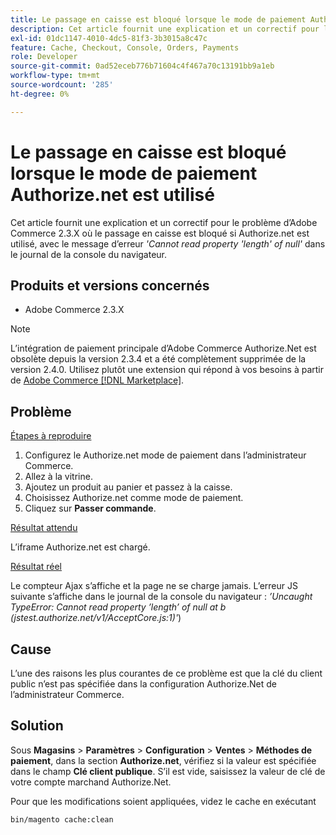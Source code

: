 ```yaml
---
title: Le passage en caisse est bloqué lorsque le mode de paiement Authorize.net est utilisé
description: Cet article fournit une explication et un correctif pour le problème d’Adobe Commerce 2.3.X où le passage en caisse est bloqué si Authorize.net est utilisé, avec le message d’erreur *'Cannot read property 'length' of null'* dans le journal de la console du navigateur.
exl-id: 01dc1147-4010-4dc5-81f3-3b3015a8c47c
feature: Cache, Checkout, Console, Orders, Payments
role: Developer
source-git-commit: 0ad52eceb776b71604c4f467a70c13191bb9a1eb
workflow-type: tm+mt
source-wordcount: '285'
ht-degree: 0%

---
```


# Le passage en caisse est bloqué lorsque le mode de paiement Authorize.net est utilisé

Cet article fournit une explication et un correctif pour le problème d’Adobe Commerce 2.3.X où le passage en caisse est bloqué si Authorize.net est utilisé, avec le message d’erreur *&#39;Cannot read property &#39;length&#39; of null&#39;* dans le journal de la console du navigateur.

## Produits et versions concernés

* Adobe Commerce 2.3.X

>[!NOTE]
>
>L’intégration de paiement principale d’Adobe Commerce Authorize.Net est obsolète depuis la version 2.3.4 et a été complètement supprimée de la version 2.4.0. Utilisez plutôt une extension qui répond à vos besoins à partir de [Adobe Commerce [!DNL Marketplace]](https://commercemarketplace.adobe.com/).

## Problème

<u>Étapes à reproduire</u>

1. Configurez le Authorize.net mode de paiement dans l’administrateur Commerce.
1. Allez à la vitrine.
1. Ajoutez un produit au panier et passez à la caisse.
1. Choisissez Authorize.net comme mode de paiement.
1. Cliquez sur **Passer commande**.

<u>Résultat attendu</u>

L’iframe Authorize.net est chargé.

<u>Résultat réel</u>

Le compteur Ajax s’affiche et la page ne se charge jamais. L’erreur JS suivante s’affiche dans le journal de la console du navigateur : *’Uncaught TypeError: Cannot read property ’length’ of null at b (jstest.authorize.net/v1/AcceptCore.js:1)&#39;*)

## Cause

L’une des raisons les plus courantes de ce problème est que la clé du client public n’est pas spécifiée dans la configuration Authorize.Net de l’administrateur Commerce.

## Solution

Sous **Magasins** > **Paramètres** > **Configuration** > **Ventes** > **Méthodes de paiement**, dans la section **Authorize.net**, vérifiez si la valeur est spécifiée dans le champ **Clé client publique**. S’il est vide, saisissez la valeur de clé de votre compte marchand Authorize.Net.

Pour que les modifications soient appliquées, videz le cache en exécutant

```bash
bin/magento cache:clean
```
